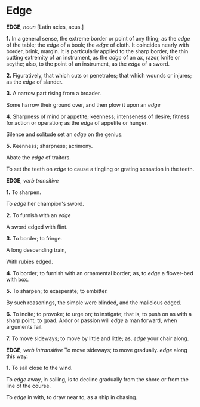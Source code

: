 # Edge

**EDGE**, _noun_ \[Latin acies, acus.\]

**1.** In a general sense, the extreme border or point of any thing; as the _edge_ of the table; the _edge_ of a book; the _edge_ of cloth. It coincides nearly with border, brink, margin. It is particularly applied to the sharp border, the thin cutting extremity of an instrument, as the _edge_ of an ax, razor, knife or scythe; also, to the point of an instrument, as the _edge_ of a sword.

**2.** Figuratively, that which cuts or penetrates; that which wounds or injures; as the _edge_ of slander.

**3.** A narrow part rising from a broader.

Some harrow their ground over, and then plow it upon an _edge_

**4.** Sharpness of mind or appetite; keenness; intenseness of desire; fitness for action or operation; as the _edge_ of appetite or hunger.

Silence and solitude set an _edge_ on the genius.

**5.** Keenness; sharpness; acrimony.

Abate the _edge_ of traitors.

To set the teeth on _edge_ to cause a tingling or grating sensation in the teeth.

**EDGE**, _verb transitive_

**1.** To sharpen.

To _edge_ her champion's sword.

**2.** To furnish with an _edge_

A sword edged with flint.

**3.** To border; to fringe.

A long descending train,

With rubies edged.

**4.** To border; to furnish with an ornamental border; as, to _edge_ a flower-bed with box.

**5.** To sharpen; to exasperate; to embitter.

By such reasonings, the simple were blinded, and the malicious edged.

**6.** To incite; to provoke; to urge on; to instigate; that is, to push on as with a sharp point; to goad. Ardor or passion will _edge_ a man forward, when arguments fail.

**7.** To move sideways; to move by little and little; as, _edge_ your chair along.

**EDGE**, _verb intransitive_ To move sideways; to move gradually. _edge_ along this way.

**1.** To sail close to the wind.

To _edge_ away, in sailing, is to decline gradually from the shore or from the line of the course.

To _edge_ in with, to draw near to, as a ship in chasing.